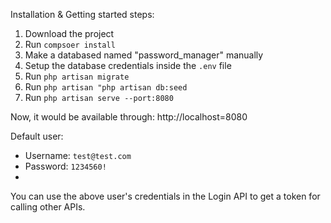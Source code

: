 
Installation & Getting started steps:

1. Download the project
2. Run `compsoer install`
3. Make a databased named "password_manager" manually
4. Setup the database credentials inside the `.env` file
5. Run `php artisan migrate`
6. Run `php artisan "php artisan db:seed`
7. Run `php artisan serve --port:8080`

Now, it would be available through: http://localhost=8080


Default user:
- Username: `test@test.com`
- Password: `1234560!`
- 
You can use the above user's credentials in the Login API to get a token for calling other APIs.